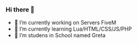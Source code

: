 ### Hi there 👋

- 🔭 I’m currently working on Servers FiveM
- 🌱 I’m currently learning Lua/HTML/CSS/JS/PHP
- 👯 I’m studens in School named Greta
<!--
- 🤔 I’m looking for help with ...
- 💬 Ask me about ...
- 📫 How to reach me: ...
- 😄 Pronouns: ...
- ⚡ Fun fact: ...
-->
